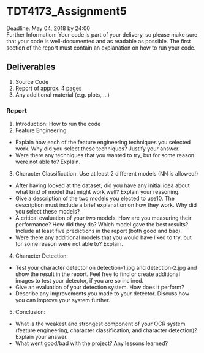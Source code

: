 # TDT4173_Assignment5

Deadline: May 04, 2018 by 24:00  
Further Information: Your code is part of your delivery, so please make sure that your code is well-documented and as readable as possible. The first section of the report must contain an explanation on how to run your code.

## Deliverables
1. Source Code
2. Report of approx. 4 pages
3. Any additional material (e.g. plots, ...)

### Report
1. Introduction: How to run the code  
2. Feature Engineering:  
  - Explain how each of the feature engineering techniques you selected work. Why did you select these techniques? Justify your answer.  
  - Were there any techniques that you wanted to try, but for some reason were not able to? Explain.  
3. Character Classification:  Use at least 2 different models (NN is allowed!)
  - After having looked at the dataset, did you have any initial idea about what kind of model that might work well? Explain your reasoning.  
  - Give a description of the two models you elected to use10. The description must include a brief explanation on how they work. Why did you select these models?  
  - A critical evaluation of your two models. How are you measuring their performance? How did they do? Which model gave the best results? Include at least five predictions in the report (both good and bad).  
  - Were there any additional models that you would have liked to try, but for some reason were not able to? Explain.  
4. Character Detection:
  - Test your character detector on detection-1.jpg and detection-2.jpg and show the result in the report. Feel free to find or create additional images to test your detector, if you are so inclined.    
  - Give an evaluation of your detection system. How does it perform?  
  - Describe any improvements you made to your detector. Discuss how you can improve your system further.  
5. Conclusion:
  - What is the weakest and strongest component of your OCR system (feature engineering, character classification, and character detection)? Explain your answer.  
  - What went good/bad with the project? Any lessons learned?
  
